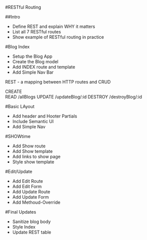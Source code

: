 #RESTful Routing

##Intro
* Define REST and explain WHY it matters
* List all 7 RESTful routes
* Show example of RESTful routing in practice

#Blog Index
* Setup the Blog App
* Create the Blog model
* Add INDEX route and template
* Add Simple Nav Bar

REST - a mapping between HTTP routes and CRUD

CREATE  
READ    /allBlogs
UPDATE  /updateBlog/:id
DESTROY /destroyBlog/:id

#Basic LAyout
* Add header and Hooter Partials
* Include Semantic UI
* Add Simple Nav

#SHOWtime
* Add Show route
* Add Show template
* Add links to show page
* Style show template


#Edit/Update
* Add Edit Route
* Add Edit Form
* Add Update Route
* Add Update Form
* Add Methoud-Override

#Final Updates
* Sanitize blog body
* Style Index
* Update REST table